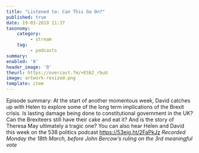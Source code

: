 ```yaml
---
title: "Listened to: Can This Go On?"
published: true
date: 19-03-2019 11:37
taxonomy:
    category:
         - stream
    tag:
         - podcasts
summary:
enabled: '0'
header_image: '0'
theurl: https://overcast.fm/+ES62_rbuU
image: artwork-resized.png
template: item
---
```

 
Episode summary: At the start of another momentous week, David catches up with Helen to explore some of the long term implications of the Brexit crisis. Is lasting damage being done to constitutional government in the UK? Can the Brexiteers still have their cake and eat it? And is the story of Theresa May ultimately a tragic one? You can also hear Helen and David this week on the 538 politics podcast https://53eig.ht/2FaPkJz *Recorded Monday the 18th March, before John Bercow’s ruling on the 3rd meaningful vote*
